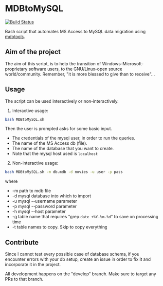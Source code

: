 # MDBtoMySQL

[![Build Status](https://travis-ci.org/shadiakiki1986/MDBtoMySQL.svg?branch=develop)](https://travis-ci.org/shadiakiki1986/MDBtoMySQL)

Bash script that automates MS Access to MySQL data migration using [mdbtools](https://github.com/brianb/mdbtools).

## Aim of the project

The aim of this script, is to help the transition of Windows-Microsoft-proprietary software users, to the GNU/Linux-open source world/community. Remember, "it is more blessed to give than to receive"...

## Usage

The script can be used interactively or non-interactively.

1. Interactive usage:

```bash
bash MDBtoMySQL.sh
```

Then the user is prompted asks for some basic input.
* The credentials of the mysql user, in order to run the queries.
* The name of the MS Access db (file).
* The name of the database that you want to create.
* Note that the mysql host used is `localhost`

2. Non-interactive usage:
```bash
bash MDBtoMySQL.sh -m db.mdb -d movies -u user -p pass 
```
where
* -m  path to mdb file
* -d  mysql database into which to import
* -u  mysql --username parameter
* -p  mysql --password parameter
* -h  mysql --host parameter
* -g  table name that requires "grep `date +%Y-%m-%d`" to save on processing time
* -t  table names to copy. Skip to copy everything

## Contribute

Since I cannot test every possible case of database schema, if you encounter errors with your db setup, create an issue in order to fix it and incorporate it in the project.

All development happens on the "develop" branch. Make sure to target any PRs to that branch.
